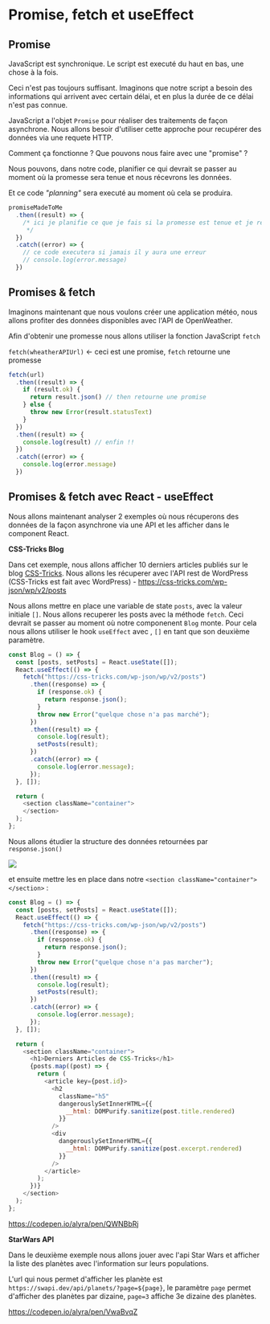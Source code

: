 # Promise, fetch et useEffect

## Promise

JavaScript est synchronique. Le script est executé du haut en bas, une chose à la fois.

Ceci n'est pas toujours suffisant. Imaginons que notre script a besoin des informations qui arrivent avec certain délai, et en plus la durée de ce délai n'est pas connue.

JavaScript a l'objet `Promise` pour réaliser des traitements de façon asynchrone. Nous allons besoir d'utiliser cette approche pour recupérer des données via une requete HTTP.

Comment ça fonctionne ? Que pouvons nous faire avec une "promise" ?

Nous pouvons, dans notre code, planifier ce qui devrait se passer au moment où la promesse sera tenue et nous récevrons les données.

Et ce code _"planning"_ sera executé au moment où cela se produira.

```javascript
promiseMadeToMe
  .then((result) => {
    /* ici je planifie ce que je fais si la promesse est tenue et je reçois result
     */
  })
  .catch((error) => {
    // ce code executera si jamais il y aura une erreur
    // console.log(error.message)
  })
```

## Promises & fetch

Imaginons maintenant que nous voulons créer une application météo, nous allons profiter des données disponibles avec l'API de OpenWeather.

Afin d'obtenir une promesse nous allons utiliser la fonction JavaScript `fetch`

`fetch(wheatherAPIUrl)` <- ceci est une promise, `fetch` retourne une promesse

```javascript
fetch(url)
  .then((result) => {
    if (result.ok) {
      return result.json() // then retourne une promise
    } else {
      throw new Error(result.statusText)
    }
  })
  .then((result) => {
    console.log(result) // enfin !!
  })
  .catch((error) => {
    console.log(error.message)
  })
```

## Promises & fetch avec React - useEffect

Nous allons maintenant analyser 2 exemples où nous récuperons des données de la façon asynchrone via une API et les afficher dans le component React.

**CSS-Tricks Blog**

Dans cet exemple, nous allons afficher 10 derniers articles publiés sur le blog [CSS-Tricks](https://css-tricks.com). Nous allons les récuperer avec l'API rest de WordPress (CSS-Tricks est fait avec WordPress) - https://css-tricks.com/wp-json/wp/v2/posts


Nous allons mettre en place une variable de state `posts`, avec la valeur initiale `[]`. Nous allons recuperer les posts avec la méthode `fetch`. Ceci devrait se passer au moment où notre componenent `Blog` monte. Pour cela nous allons utiliser le hook `useEffect` avec , `[]` en tant que son deuxième paramètre.


```javascript
const Blog = () => {
  const [posts, setPosts] = React.useState([]);
  React.useEffect(() => {
    fetch("https://css-tricks.com/wp-json/wp/v2/posts")
      .then((response) => {
        if (response.ok) {
          return response.json();
        }
        throw new Error("quelque chose n'a pas marché");
      })
      .then((result) => {
        console.log(result);
        setPosts(result);
      })
      .catch((error) => {
        console.log(error.message);
      });
  }, []);

  return (
    <section className="container">
    </section>
  );
};
```

Nous allons étudier la structure des données retournées par `response.json()`

![](https://wptemplates.pehaa.com/assets/alyra/css-tricks-data.png)

et ensuite mettre les en place dans notre `<section className="container"></section>` :


```javascript
const Blog = () => {
  const [posts, setPosts] = React.useState([]);
  React.useEffect(() => {
    fetch("https://css-tricks.com/wp-json/wp/v2/posts")
      .then((response) => {
        if (response.ok) {
          return response.json();
        }
        throw new Error("quelque chose n'a pas marcher");
      })
      .then((result) => {
        console.log(result);
        setPosts(result);
      })
      .catch((error) => {
        console.log(error.message);
      });
  }, []);

  return (
    <section className="container">
      <h1>Derniers Articles de CSS-Tricks</h1>
      {posts.map((post) => {
        return (
          <article key={post.id}>
            <h2
              className="h5"
              dangerouslySetInnerHTML={{
                __html: DOMPurify.sanitize(post.title.rendered)
              }}
            />
            <div
              dangerouslySetInnerHTML={{
                __html: DOMPurify.sanitize(post.excerpt.rendered)
              }}
            />
          </article>
        );
      })}
    </section>
  );
};
```


https://codepen.io/alyra/pen/QWNBbRj

**StarWars API**

Dans le deuxième exemple nous allons jouer avec l'api Star Wars et afficher la liste des planètes avec l'information sur leurs populations.

L'url qui nous permet d'afficher les planète est `https://swapi.dev/api/planets/?page=${page}`, le paramètre `page` permet d'afficher des planètes par dizaine, `page=3` affiche 3e dizaine des planètes.


https://codepen.io/alyra/pen/VwaBvqZ
